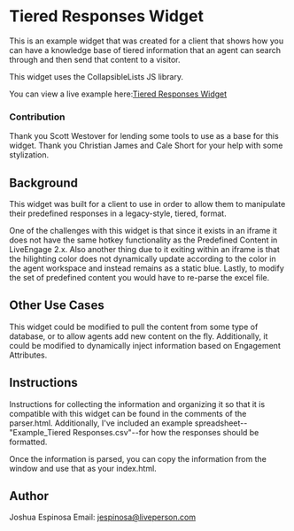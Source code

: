 # Tiered Responses Widget 
This is an example widget that was created for a client that shows how you can have a knowledge base of tiered information that an agent can search through and then send that content to a visitor.

This widget uses the CollapsibleLists JS library.

You can view a live example here:[Tiered Responses Widget](https://tiered-responses-widget.herokuapp.com/index.html)

### Contribution 
Thank you Scott Westover for lending some tools to use as a base for this widget. Thank you Christian James and Cale Short for your help with some stylization.

## Background
This widget was built for a client to use in order to allow them to manipulate their predefined responses in a legacy-style, tiered, format.

One of the challenges with this widget is that since it exists in an iframe it does not have the same hotkey functionality as the Predefined Content in LiveEngage 2.x. Also another thing due to it exiting within an iframe is that the hilighting color does not dynamically update according to the color in the agent workspace and instead remains as a static blue. Lastly, to modify the set of predefined content you would have to re-parse the excel file.

## Other Use Cases
This widget could be modified to pull the content from some type of database, or to allow agents add new content on the fly. Additionally, it could be modified to dynamically inject information based on Engagement Attributes.

## Instructions
Instructions for collecting the information and organizing it so that it is compatible with this widget can be found in the comments of the parser.html. Additionally, I've included an example spreadsheet--"Example_Tiered Responses.csv"--for how the responses should be formatted.

Once the information is parsed, you can copy the information from the window and use that as your index.html.

## Author
Joshua Espinosa
Email: jespinosa@liveperson.com